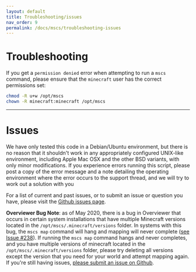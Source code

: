```yaml
---
layout: default
title: Troubleshooting/issues
nav_order: 9
permalink: /docs/mscs/troubleshooting-issues
---
```


# Troubleshooting

If you get a `permission denied` error when attempting to
run a `mscs` command, please ensure that the `minecraft`
user has the correct permissions set:

```bash
chmod -R u+w /opt/mscs
chown -R minecraft:minecraft /opt/mscs
```

---

# Issues

We have only tested this code in a Debian/Ubuntu environment, but there is no reason that it shouldn't work in any appropriately configured UNIX-like environment, including Apple Mac OSX and the other BSD variants, with only minor modifications. If you experience errors running this script, please post a copy of the error message and a note detailing the operating environment where the error occurs to the support thread, and we will try to work out a solution with you

For a list of current and past issues, or to submit an issue or question you have,
please visit the [Github issues page](https://github.com/MinecraftServerControl/mscs/issues).

**Overviewer Bug Note**: as of May 2020, there is a bug in Overviewer that occurs in certain system installations that have multiple Minecraft versions located in the `/opt/mscs/.minecraft/versions` folder. In systems with this bug, the `mscs map` command will hang and mapping will never complete ([see Issue #238](https://github.com/MinecraftServerControl/mscs/issues/238)). If running the `mscs map` command hangs and never completes, and you have multiple versions of minecraft located in the `/opt/mscs/.minecraft/versions` folder, please try deleting all versions except the version that you need for your world and attempt mapping again. If you're still having issues, [please submit an issue on Github](https://github.com/MinecraftServerControl/mscs/issues/).

